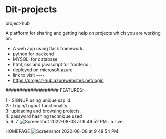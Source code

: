 # Dit-projects
project-hub



A platfform for sharing and getting help on projects which you are working on.
 * A web app using flask  framework.
 * python for backend
 * MYSQLI for database
 * html, css and javascript for frontend .
 * deployed on microsoft azure
 * link to visit ----
 * https://project-hub.azurewebsites.net/login


###################   FEATURES:-

1:- SIGNUP using unique sap id. <br/>
2:- Login/Logout functionality. <br/>
3:-uploading and browsing projects. <br/>
4. password hashing technique used <br/>
5. 
6. 
7. ![Screenshot 2022-08-08 at 9 49 52 PM](https://user-images.githubusercontent.com/15086260/183466086-8d6c6b3e-1f20-42ef-a8c6-a5542f4c5cb7.png)
 .
5. live; <br/>

HOMEPAGE
![Screenshot 2022-08-08 at 9 48 54 PM](https://user-images.githubusercontent.com/15086260/183465725-809b868b-22e2-4ddb-be58-e2f60916ae00.png)
